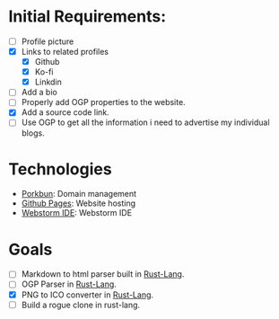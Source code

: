 # Initial Requirements:

- [ ] Profile picture
- [x] Links to related profiles
    - [x] Github
    - [x] Ko-fi
    - [x] Linkdin
- [ ] Add a bio
- [ ] Properly add OGP properties to the website.
- [x] Add a source code link.
- [ ] Use OGP to get all the information i need to advertise my individual blogs.

# Technologies

- [Porkbun](https://porkbun.com/): Domain management
- [Github Pages](https://pages.github.com): Website hosting
- [Webstorm IDE](https://www.jetbrains.com/webstorm/): Webstorm IDE

# Goals

- [ ] Markdown to html parser built in [Rust-Lang](https://www.rust-lang.org).
- [ ] OGP Parser in [Rust-Lang](https://www.rust-lang.org).
- [x] PNG to ICO converter in [Rust-Lang](https://www.rust-lang.org).
- [ ] Build a rogue clone in rust-lang.